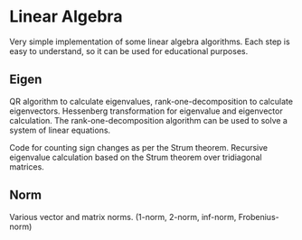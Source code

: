 # Linear Algebra

Very simple implementation of some linear algebra algorithms. Each step is easy to understand, 
so it can be used for educational purposes.

## Eigen

QR algorithm to calculate eigenvalues, rank-one-decomposition to calculate eigenvectors.
Hessenberg transformation for eigenvalue and eigenvector calculation.
The rank-one-decomposition algorithm can be used to solve a system of linear equations.

Code for counting sign changes as per the Strum theorem. Recursive eigenvalue calculation
based on the Strum theorem over tridiagonal matrices.

## Norm

Various vector and matrix norms. (1-norm, 2-norm, inf-norm, Frobenius-norm)